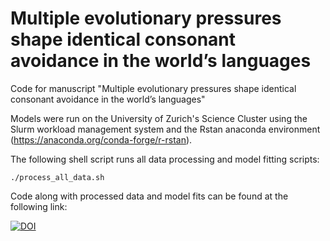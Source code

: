# Multiple evolutionary pressures shape identical consonant avoidance in the world’s languages

Code for manuscript "Multiple evolutionary pressures shape identical consonant avoidance in the world’s languages"

Models were run on the University of Zurich's Science Cluster using the Slurm workload management system and the Rstan anaconda environment (https://anaconda.org/conda-forge/r-rstan).

The following shell script runs all data processing and model fitting scripts:

```
./process_all_data.sh
```

Code along with processed data and model fits can be found at the following link:

<a href="https://doi.org/10.5281/zenodo.11538675"><img src="https://zenodo.org/badge/DOI/10.5281/zenodo.11538675.svg" alt="DOI"></a>


